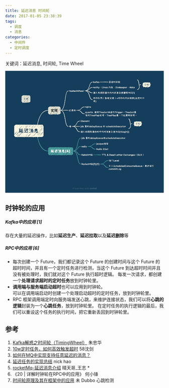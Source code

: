 ```yaml
---
title: 延迟消息 时间轮
date: 2017-01-05 23:38:39
tags:
  - 调度
  - 消息
categories:
  - 中间件
  - 定时调度       
---
```


<p></p>
<!-- more -->

关键词：延迟消息, 时间轮, Time Wheel



![延迟消息](./images/timedTask.jpg)




## 时钟轮的应用
#####   Kafka中的应用 [1]
   存在大量的延迟操作，比如**延迟生产**、**延迟拉取**以及**延迟删除**等

#####  RPC中的应用 [6]
+ 每次创建一个 Future，我们都记录这个 Future 的创建时间与这个 Future 的超时时间，并且有一个定时任务进行检测，当这个 Future 到达超时时间并且没有被处理时，我们就对这个 Future 执行超时逻辑。
每发一次请求，都创建一个**处理请求超时的定时任务**放到时钟轮里。
+ **调用端与服务端启动超时**也可以应用到时钟轮。  
  可以在调用端启动时创建一个处理启动超时的定时任务，放到时钟轮里。  
+ RPC 框架调用端定时向服务端发送心跳，来维护连接状态，我们可以将**心跳的逻辑**封装为一个**心跳任务**，放到时钟轮里。
在定时任务的执行逻辑的最后，我们可以重设这个任务的执行时间，把它重新丢回到时钟轮里。


## 参考
1. [Kafka解惑之时间轮（TimingWheel）](https://blog.csdn.net/u013256816/article/details/80697456)  朱忠华
2. [10w定时任务，如何高效触发超时](https://mp.weixin.qq.com/s/mvFwjgxliwx808Hn_9ruEA?ptlang=2052&ADUIN=1024616676&ADSESSION=1489673030&ADTAG=CLIENT.QQ.5497_.0&ADPUBNO=26661) 58沈剑
3. [如何在MQ中实现支持任意延迟的消息？](https://www.cnblogs.com/hzmark/p/mq-delay-msg.html)
4. [延迟任务的实现总结](https://www.cnblogs.com/haoxinyue/p/6663720.html)  nick hao
5. [rocketMq-延迟消息介绍](https://www.jianshu.com/p/33aa208ea058)   晴天哥_王志 *
6. 《20 | 详解时钟轮在RPC中的应用》 何小锋
7. [时间轮原理及其在框架中的应用](https://zhuanlan.zhihu.com/p/488730353)  未
   Dubbo 心跳检测 
